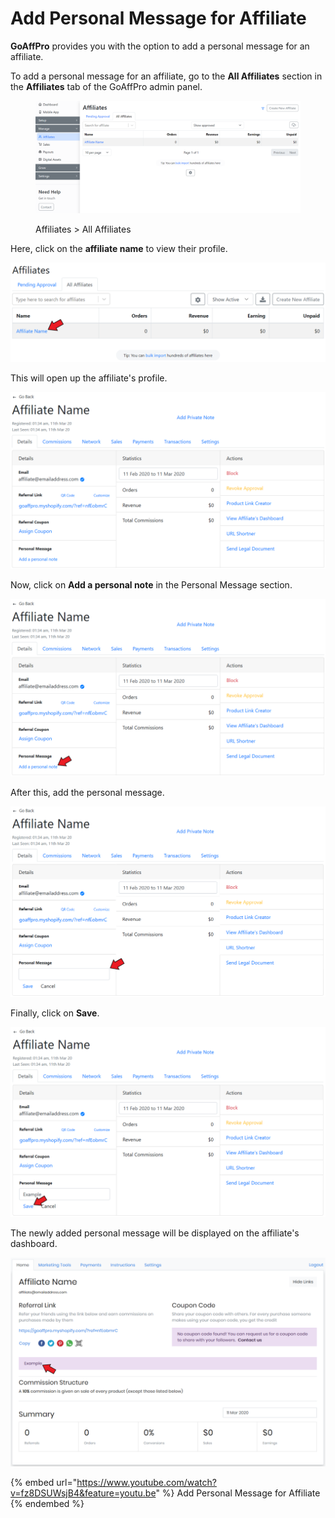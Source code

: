 # Add Personal Message for Affiliate

**GoAffPro** provides you with the option to add a personal message for an affiliate.

To add a personal message for an affiliate, go to the **All Affiliates** section in the **Affiliates** tab of the GoAffPro admin panel.

<figure><img src="../../../.gitbook/assets/image (3520).png" alt=""><figcaption><p>Affiliates > All Affiliates</p></figcaption></figure>

Here, click on the **affiliate name** to view their profile.

![Click on affiliate's name](<../../../.gitbook/assets/Annotation 2020-03-03 013129.png>)

This will open up the affiliate's profile.

![Affiliate Profile](<../../../.gitbook/assets/image (1038).png>)

Now, click on **Add a personal note** in the Personal Message section.

![Click on Add a personal message](<../../../.gitbook/assets/Annotation 2020-03-11 014659.png>)

After this, add the personal message.

![Write the personal message](<../../../.gitbook/assets/Annotation 2020-03-11 015014.png>)

Finally, click on **Save**.

![Click on Save ](<../../../.gitbook/assets/Annotation 2020-03-11 015140.png>)

The newly added personal message will be displayed on the affiliate's dashboard.

![](<../../../.gitbook/assets/Annotation 2020-03-11 015419.png>)

{% embed url="https://www.youtube.com/watch?v=fz8DSUWsjB4&feature=youtu.be" %}
Add Personal Message for Affiliate
{% endembed %}
